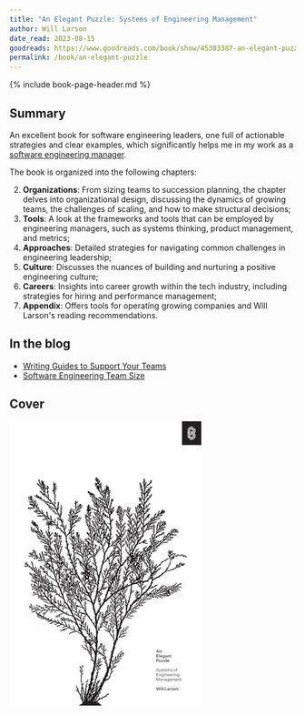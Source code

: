 ```yaml
---
title: "An Elegant Puzzle: Systems of Engineering Management"
author: Will Larson
date_read: 2023-08-15
goodreads: https://www.goodreads.com/book/show/45303387-an-elegant-puzzle
permalink: /book/an-elegant-puzzle
---
```


{% include book-page-header.md %}

## Summary

An excellent book for software engineering leaders, one full of actionable strategies and clear examples, which significantly helps me in my work as a [software engineering manager](/mgmt/sem/sem-role).

The book is organized into the following chapters:

2. **Organizations**: From sizing teams to succession planning, the chapter delves into organizational design, discussing the dynamics of growing teams, the challenges of scaling, and how to make structural decisions;
3. **Tools**: A look at the frameworks and tools that can be employed by engineering managers, such as systems thinking, product management, and metrics;
4. **Approaches**: Detailed strategies for navigating common challenges in engineering leadership;
5. **Culture**: Discusses the nuances of building and nurturing a positive engineering culture;
6. **Careers**: Insights into career growth within the tech industry, including strategies for hiring and performance management;
7. **Appendix**: Offers tools for operating growing companies and Will Larson's reading recommendations.

## In the blog

- [Writing Guides to Support Your Teams](/writing-guides)
- [Software Engineering Team Size](/swe-team-size)

## Cover

![An Elegant Puzzle: Systems of Engineering Management](/images/book-cover/an-elegant-puzzle-will-larson.jpg)